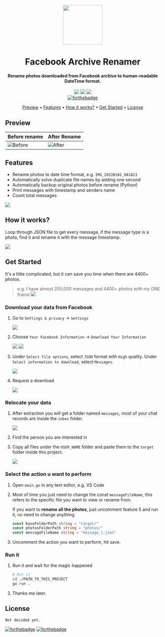 <div align="center">
  
<img src="https://fakeimg.pl/128x128/" width="128" height="128">

<h1>Facebook Archive Renamer</h1>
<h4>
Rename photos downloaded from Facebook archive to human-readable DateTime format.</h4>

![](https://img.shields.io/badge/Go-1.19-blue?logo=go&color=29BEB0)
![](https://img.shields.io/badge/Python-3-4b8bbe?logo=python)
![](https://img.shields.io/badge/memes-inside-blue)
<br>
[![forthebadge](https://forthebadge.com/images/badges/works-on-my-machine.svg)](https://forthebadge.com)

<p align="center">
  <a href="#Preview">Preview</a> •
  <a href="#features">Features</a> •
  <a href="#how-it-works">How it works?</a> •
  <a href="#get-started">Get Started</a> •
  <a href="#license">License</a>
</p>
</div>

## Preview
| Before rename | After Rename |
|---|---|
| ![Before](https://raw.githubusercontent.com/MrNegativeTW/FacebookArchivePhotosRenamer/main/screenshots/before_rename.png) | ![After](https://raw.githubusercontent.com/MrNegativeTW/FacebookArchivePhotosRenamer/main/screenshots/after_rename.png) 

## Features

- Rename photos to date time format, e.g. `IMG_20220101_081823`
- Automatically solve duplicate file names by adding one second
- Automatically backup original photos before rename (Python)
- Print messages with timestamp and senders name
- Count total messages


![](./screenshots/features-0.jpg)

## How it works?

Loop through JSON file to get every message, if the message type is a photo, find it and rename it with the message timestamp.

![](./screenshots/how-it-works-1.jpg)

## Get Started

It's a little complicated, but it can save you time when there are 4400+ photos.

> e.g. I have almost 200,000 messages and 4400+ photos with my ONE friend
> ![](./screenshots/get-started-0.jpg)

### Download your data from Facebook

1. Go to `Settings & privacy` -> `Settings`

    ![](screenshots/how_0.png)

2. Choose `Your Facebook Information` -> `Download Your Information`

    ![](screenshots/how_1.png)
    ![](screenshots/how_2.png)

3. Under `Select file options`, select `JSON` format with `High` quality.
Under `Select information to download`, select `Messages`.

    ![](screenshots/how_3.png)

4. Request a download

    ![](screenshots/how_4.png)


### Relocate your data

1. After extraction you will get a folder named `messages`, most of your chat records are inside the `inbox` folder.

    ![](./screenshots/get-started-2-1.png)

2. Find the person you are interested in

3. Copy all files under the `USER_NAME` folder and paste them to the `target` folder inside this project.

    ![](./screenshots/get-started-2-3.png)

### Select the action u want to perform

1. Open `main.go` in any text editor, e.g. VS Code

2. Most of time you just need to change the const `messageFileName`, this refers to the specific file you want to view or rename from.

    If you want to **rename all the photos**, just uncomment feature 5 and run it, no need to change anything.

    ```go
    const baseFolderPath string = "target/"
    const photosFolderPath string = "photos/"
    const messageFileName string = "message_1.json"
    ```

3. Uncomment the action you want to perform, hit save.


### Run it

1. Run it and wait for the magic happened

    ```sh
    # Run it
    cd ./PATH_TO_THIS_PROJECT
    go run .
    ```
    
2. Thanks me later.

## License
```
Not decided yet.
```

[![forthebadge](https://forthebadge.com/images/badges/built-with-love.svg)](https://forthebadge.com)
[![forthebadge](https://forthebadge.com/images/badges/powered-by-black-magic.svg)](https://forthebadge.com)